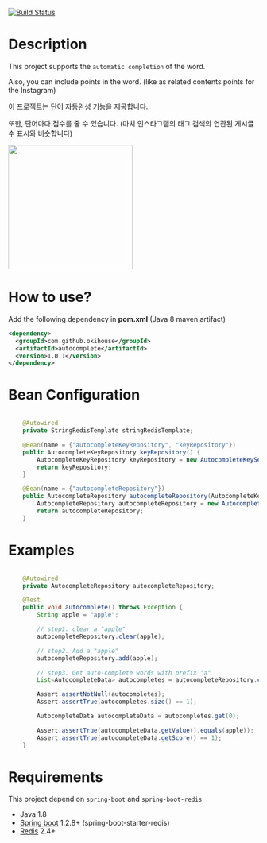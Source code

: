 [![Build Status](https://travis-ci.org/okihouse/spring-boot-redis-auto-complete.svg?branch=master)](https://travis-ci.org/okihouse/spring-boot-redis-auto-complete)

# Description
This project supports the `automatic completion` of the word.

Also, you can include points in the word. (like as related contents points for the Instagram)

이 프로젝트는 단어 자동완성 기능을 제공합니다. 

또한, 단어마다 점수를 줄 수 있습니다. (마치 인스타그램의 태그 검색의 연관된 게시글 수 표시와 비슷합니다)

<img src="https://raw.githubusercontent.com/okihouse/spring-boot-redis-auto-complete/master/autocomplete.gif" width="250">


# How to use?
Add the following dependency in __pom.xml__ (Java 8 maven artifact)
```xml
<dependency>
  <groupId>com.github.okihouse</groupId>
  <artifactId>autocomplete</artifactId>
  <version>1.0.1</version>
</dependency>
```

# Bean Configuration

```java

	@Autowired
	private StringRedisTemplate stringRedisTemplate;

	@Bean(name = {"autocompleteKeyRepository", "keyRepository"})
	public AutocompleteKeyRepository keyRepository() {
		AutocompleteKeyRepository keyRepository = new AutocompleteKeyServiceImpl(stringRedisTemplate);
		return keyRepository;
	}

	@Bean(name = {"autocompleteRepository"})
	public AutocompleteRepository autocompleteRepository(AutocompleteKeyRepository autocompleteKeyRepository) {
		AutocompleteRepository autocompleteRepository = new AutocompleteServiceImpl(stringRedisTemplate, autocompleteKeyRepository);
		return autocompleteRepository;
	}

```

# Examples

```java

	@Autowired
	private AutocompleteRepository autocompleteRepository;

	@Test
	public void autocomplete() throws Exception {
		String apple = "apple";

		// step1. clear a "apple"
		autocompleteRepository.clear(apple);

		// step2. Add a "apple"
		autocompleteRepository.add(apple);

		// step3. Get auto-complete words with prefix "a"
		List<AutocompleteData> autocompletes = autocompleteRepository.complete("a");

		Assert.assertNotNull(autocompletes);
		Assert.assertTrue(autocompletes.size() == 1);

		AutocompleteData autocompleteData = autocompletes.get(0);

		Assert.assertTrue(autocompleteData.getValue().equals(apple));
		Assert.assertTrue(autocompleteData.getScore() == 1);
	}

```

# Requirements
This project depend on `spring-boot` and `spring-boot-redis`

* Java 1.8
* [Spring boot](http://projects.spring.io/spring-boot/) 1.2.8+ (spring-boot-starter-redis)
* [Redis](http://redis.io/) 2.4+



